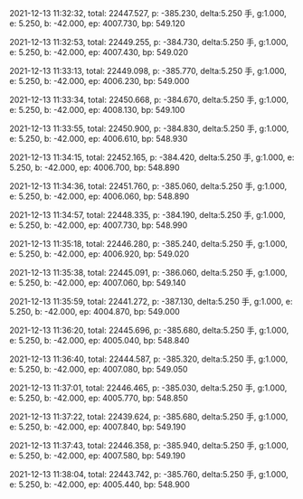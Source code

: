 2021-12-13 11:32:32, total: 22447.527, p: -385.230, delta:5.250 手, g:1.000, e: 5.250, b: -42.000, ep: 4007.730, bp: 549.120

2021-12-13 11:32:53, total: 22449.255, p: -384.730, delta:5.250 手, g:1.000, e: 5.250, b: -42.000, ep: 4007.430, bp: 549.020

2021-12-13 11:33:13, total: 22449.098, p: -385.770, delta:5.250 手, g:1.000, e: 5.250, b: -42.000, ep: 4006.230, bp: 549.000

2021-12-13 11:33:34, total: 22450.668, p: -384.670, delta:5.250 手, g:1.000, e: 5.250, b: -42.000, ep: 4008.130, bp: 549.100

2021-12-13 11:33:55, total: 22450.900, p: -384.830, delta:5.250 手, g:1.000, e: 5.250, b: -42.000, ep: 4006.610, bp: 548.930

2021-12-13 11:34:15, total: 22452.165, p: -384.420, delta:5.250 手, g:1.000, e: 5.250, b: -42.000, ep: 4006.700, bp: 548.890

2021-12-13 11:34:36, total: 22451.760, p: -385.060, delta:5.250 手, g:1.000, e: 5.250, b: -42.000, ep: 4006.060, bp: 548.890

2021-12-13 11:34:57, total: 22448.335, p: -384.190, delta:5.250 手, g:1.000, e: 5.250, b: -42.000, ep: 4007.730, bp: 548.990

2021-12-13 11:35:18, total: 22446.280, p: -385.240, delta:5.250 手, g:1.000, e: 5.250, b: -42.000, ep: 4006.920, bp: 549.020

2021-12-13 11:35:38, total: 22445.091, p: -386.060, delta:5.250 手, g:1.000, e: 5.250, b: -42.000, ep: 4007.060, bp: 549.140

2021-12-13 11:35:59, total: 22441.272, p: -387.130, delta:5.250 手, g:1.000, e: 5.250, b: -42.000, ep: 4004.870, bp: 549.000

2021-12-13 11:36:20, total: 22445.696, p: -385.680, delta:5.250 手, g:1.000, e: 5.250, b: -42.000, ep: 4005.040, bp: 548.840

2021-12-13 11:36:40, total: 22444.587, p: -385.320, delta:5.250 手, g:1.000, e: 5.250, b: -42.000, ep: 4007.080, bp: 549.050

2021-12-13 11:37:01, total: 22446.465, p: -385.030, delta:5.250 手, g:1.000, e: 5.250, b: -42.000, ep: 4005.770, bp: 548.850

2021-12-13 11:37:22, total: 22439.624, p: -385.680, delta:5.250 手, g:1.000, e: 5.250, b: -42.000, ep: 4007.840, bp: 549.190

2021-12-13 11:37:43, total: 22446.358, p: -385.940, delta:5.250 手, g:1.000, e: 5.250, b: -42.000, ep: 4007.580, bp: 549.190

2021-12-13 11:38:04, total: 22443.742, p: -385.760, delta:5.250 手, g:1.000, e: 5.250, b: -42.000, ep: 4005.440, bp: 548.900